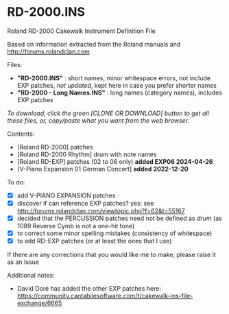 # RD-2000.INS
Roland RD-2000 Cakewalk Instrument Definition File

Based on information extracted from the Roland manuals and http://forums.rolandclan.com 

Files:
- **"RD-2000.INS"** : short names, minor whitespace errors, not include EXP patches, *not updated*, kept here in case you prefer shorter names
- **"RD-2000 - Long Names.INS"** : long names (category names), includes EXP patches

*To download, click the green [CLONE OR DOWNLOAD] button to get all these files, or, copy/paste what you want from the web browser.*

Contents:
- [Roland RD-2000] patches
- [Roland RD-2000 Rhythm] drum with note names
- [Roland RD-EXP] patches (02 to 06 only) **added EXP06 2024-04-26**
- [V-Piano Expansion 01 German Concert] **added 2022-12-20**

To do:
- [x] add V-PIANO EXPANSION patches
- [x] discover if can reference EXP patches? yes: see http://forums.rolandclan.com/viewtopic.php?f=62&t=55167
- [x] decided that the PERCUSSION patches need not be defined as *drum* (as 1089 Reverse Cymb is not a one-hit tone)
- [x] to correct some minor spelling mistakes (consistency of whitespace)
- [x] to add RD-EXP patches (or at least the ones that I use)

If there are any corrections that you would like me to make, please raise it as an Issue

Additional notes:
- David Doré has added the other EXP patches here: https://community.cantabilesoftware.com/t/cakewalk-ins-file-exchange/6665
